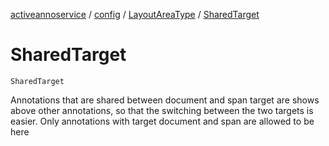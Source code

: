 [activeannoservice](../../index.md) / [config](../index.md) / [LayoutAreaType](index.md) / [SharedTarget](./-shared-target.md)

# SharedTarget

`SharedTarget`

Annotations that are shared between document and span target are shows above other annotations, so that the
switching between the two targets is easier. Only annotations with target document and span are allowed to be here

